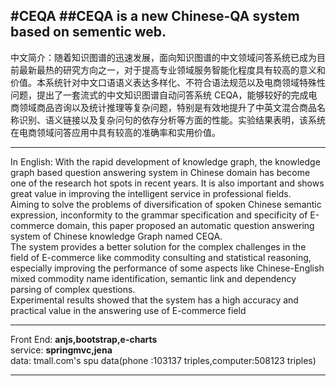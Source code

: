 #CEQA
##CEQA is a new Chinese-QA system based on sementic web.
-------------

中文简介：随着知识图谱的迅速发展，面向知识图谱的中文领域问答系统已成为目前最新最热的研究方向之一，对于提高专业领域服务智能化程度具有较高的意义和价值。本系统针对中文口语语义表达多样化、不符合语法规范以及电商领域特殊性问题，提出了一套流式的中文知识图谱自动问答系统 CEQA，能够较好的完成电商领域商品咨询以及统计推理等复杂问题，特别是有效地提升了中英文混合商品名称识别、语义链接以及复杂问句的依存分析等方面的性能。实验结果表明，该系统在电商领域问答应用中具有较高的准确率和实用价值。

-------------


In English: With the rapid development of knowledge graph, the knowledge graph based question answering system in
Chinese domain has become one of the research hot spots in recent years. It is also important and shows great value in improving
the intelligent service in professional fields. </br>
Aiming to solve the problems of diversification of spoken Chinese semantic expression,
inconformity to the grammar specification and specificity of E-commerce domain, this paper proposed an automatic question
answering system of Chinese knowledge Graph named CEQA. </br>
The system provides a better solution for the complex challenges in
the field of E-commerce like commodity consulting and statistical reasoning, especially improving the performance of some aspects
like Chinese-English mixed commodity name identification, semantic link and dependency parsing of complex questions.</br>
Experimental results showed that the system has a high accuracy and practical value in the answering use of E-commerce field


--------------


Front End: <b>anjs,bootstrap,e-charts</b></br>
service: <b>springmvc,jena</b></br>
data: tmall.com's spu data(phone :103137 triples,computer:508123 triples)



--------------
